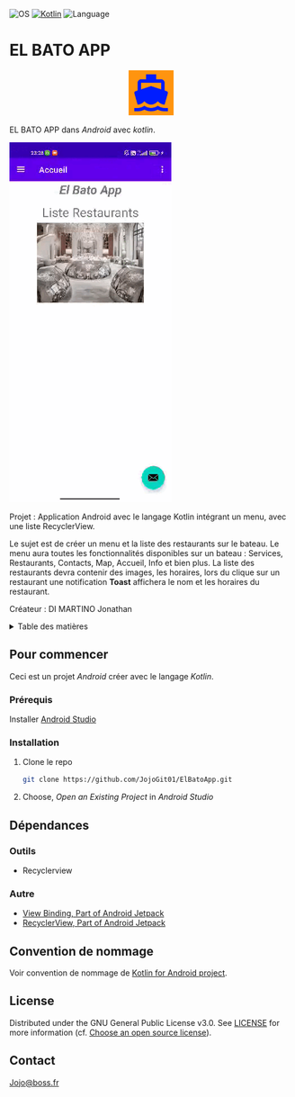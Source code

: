 ![OS](https://badgen.net/badge/OS/Android?icon=https://raw.githubusercontent.com/androiddevnotes/awesome-android-kotlin-apps/master/assets/android.svg&color=3ddc84)
[![Kotlin](https://img.shields.io/badge/Kotlin-1.1.2-blue.svg)](http://kotlinlang.org)
![Language](https://img.shields.io/github/languages/top/cortinico/kotlin-android-template?color=blue&logo=kotlin)

# EL BATO APP

<p align="center">
  <img src="app/src/main/ic_launcher-playstore.png" alt="El Bato App logo" width="80" height="80">
</p>

EL BATO APP dans _Android_ avec _kotlin_.

![GIF demo](app/src/main/elBato.gif)

Projet : Application Android avec le langage Kotlin intégrant un menu, avec une liste RecyclerView.

Le sujet est de créer un menu et la liste des restaurants sur le bateau.
Le menu aura toutes les fonctionnalités disponibles sur un bateau : Services, Restaurants, Contacts, Map, Accueil, Info et bien plus.
La liste des restaurants devra contenir des images, les horaires, lors du clique sur un restaurant une notification **Toast** affichera le nom et les horaires du restaurant.

Créateur : DI MARTINO Jonathan

<!-- TABLE OF CONTENTS -->
<details close>
  <summary>Table des matières</summary>
  <ul>
    <li>
      <a href="#pour-commencer">Pour commencer</a>
      <ul>
        <li><a href="#prerequis">Prérequis</a></li>
        <li><a href="#installation">Installation</a></li>
      </ul>
    </li>
    <li><a href="#dependances">Dépendances</a></li>
    <li><a href="#convention-de-nommage">Convention de nommage</a></li>
    <li><a href="#license">License</a></li>
    <li><a href="#contact">Contact</a></li>
  </ul>
</details>

## Pour commencer 

Ceci est un projet _Android_ créer avec le langage _Kotlin_.

### Prérequis

Installer [Android Studio](https://developer.android.com/studio)

### Installation

1. Clone le repo
   ```sh
   git clone https://github.com/JojoGit01/ElBatoApp.git
   ```

2. Choose, _Open an Existing Project_ in _Android Studio_

## Dépendances

### Outils
  * Recyclerview

### Autre
  * [View Binding, Part of Android Jetpack](https://developer.android.com/topic/libraries/view-binding)
  * [RecyclerView, Part of Android Jetpack](https://developer.android.com/jetpack/androidx/releases/recyclerview)

## Convention de nommage

Voir convention de nommage de [Kotlin for Android project](https://gitlab.com/chillcoding-at-the-beach/kotlin-for-android/-/wikis/Naming-Convention).

## License

Distributed under the GNU General Public License v3.0. See [LICENSE](https://github.com/JojoGit01/ElBatoApp/LICENSE) for more information (cf. [Choose an open source license](https://choosealicense.com/)).

## Contact

Jojo@boss.fr